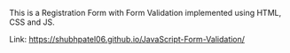 This is a Registration Form with Form Validation implemented using HTML, CSS and JS.

Link: https://shubhpatel06.github.io/JavaScript-Form-Validation/
